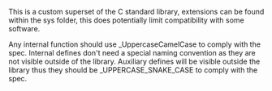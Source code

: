 This is a custom superset of the C standard library, extensions can be found within the sys folder, this does potentially limit compatibility with some software.

Any internal function should use _UppercaseCamelCase to comply with the spec.
Internal defines don't need a special naming convention as they are not visible outside of the library.
Auxiliary defines will be visible outside the library thus they should be _UPPERCASE_SNAKE_CASE to comply with the spec.